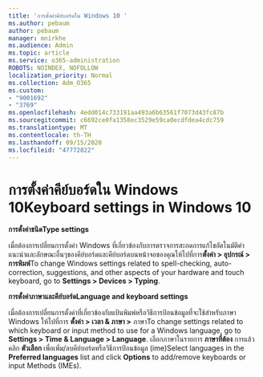 ```yaml
---
title: 'การตั้งค่าคีย์บอร์ดใน Windows 10 '
ms.author: pebaum
author: pebaum
manager: mnirkhe
ms.audience: Admin
ms.topic: article
ms.service: o365-administration
ROBOTS: NOINDEX, NOFOLLOW
localization_priority: Normal
ms.collection: Adm_O365
ms.custom:
- "9001692"
- "3769"
ms.openlocfilehash: 4edd014c733191aa493a6b63561f7073d43fc87b
ms.sourcegitcommit: c6692ce0fa1358ec3529e59ca0ecdfdea4cdc759
ms.translationtype: MT
ms.contentlocale: th-TH
ms.lasthandoff: 09/15/2020
ms.locfileid: "47772822"
---
```

# <a name="keyboard-settings-in-windows-10"></a><span data-ttu-id="8aadd-102">การตั้งค่าคีย์บอร์ดใน Windows 10</span><span class="sxs-lookup"><span data-stu-id="8aadd-102">Keyboard settings in Windows 10</span></span>

<span data-ttu-id="8aadd-103">**การตั้งค่าชนิด**</span><span class="sxs-lookup"><span data-stu-id="8aadd-103">**Type settings**</span></span>

<span data-ttu-id="8aadd-104">เมื่อต้องการเปลี่ยนการตั้งค่า Windows ที่เกี่ยวข้องกับการตรวจการสะกดการแก้ไขอัตโนมัติคำแนะนำและลักษณะอื่นๆของคีย์บอร์ดและคีย์บอร์ดบนหน้าจอของคุณให้ไปที่การ**ตั้งค่า > อุปกรณ์ > การพิมพ์**</span><span class="sxs-lookup"><span data-stu-id="8aadd-104">To change Windows settings related to spell-checking, auto-correction, suggestions, and other aspects of your hardware and touch keyboard, go to **Settings > Devices > Typing**.</span></span> 

<span data-ttu-id="8aadd-105">**การตั้งค่าภาษาและคีย์บอร์ด**</span><span class="sxs-lookup"><span data-stu-id="8aadd-105">**Language and keyboard settings**</span></span>

<span data-ttu-id="8aadd-106">เมื่อต้องการเปลี่ยนการตั้งค่าที่เกี่ยวข้องกับแป้นพิมพ์หรือวิธีการป้อนข้อมูลที่จะใช้สำหรับภาษา Windows ให้ไปที่การ **ตั้งค่า > เวลา & ภาษา >** ภาษา</span><span class="sxs-lookup"><span data-stu-id="8aadd-106">To change settings related to which keyboard or input method to use for a Windows language, go to **Settings > Time & Language > Language**.</span></span> <span data-ttu-id="8aadd-107">เลือกภาษาในรายการ **ภาษาที่ต้อง** การแล้วคลิก **ตัวเลือก** เพื่อเพิ่ม/ลบคีย์บอร์ดหรือวิธีการป้อนข้อมูล (ime)</span><span class="sxs-lookup"><span data-stu-id="8aadd-107">Select languages in the **Preferred languages** list and click **Options** to add/remove keyboards or input Methods (IMEs).</span></span>
